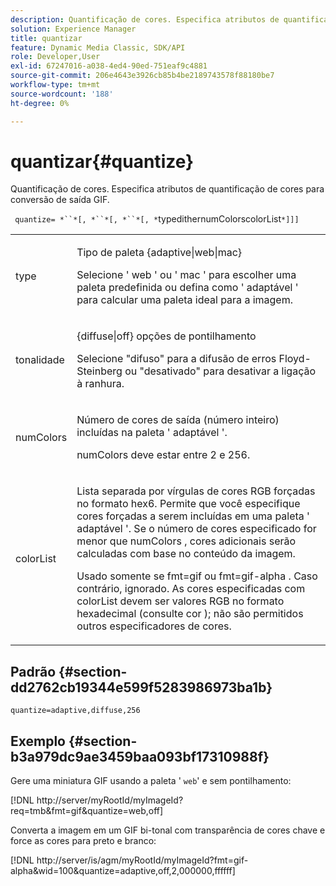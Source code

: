 ```yaml
---
description: Quantificação de cores. Especifica atributos de quantificação de cores para conversão de saída GIF.
solution: Experience Manager
title: quantizar
feature: Dynamic Media Classic, SDK/API
role: Developer,User
exl-id: 67247016-a038-4ed4-90ed-751eaf9c4881
source-git-commit: 206e4643e3926cb85b4be2189743578f88180be7
workflow-type: tm+mt
source-wordcount: '188'
ht-degree: 0%

---
```


# quantizar{#quantize}

Quantificação de cores. Especifica atributos de quantificação de cores para conversão de saída GIF.

` quantize= *``*[, *``*[, *``*[, *`typedithernumColorscolorList`*]]]`

<table id="simpletable_6BF155FCB8224E7EBFC8D8375AD26A71"> 
 <tr class="strow"> 
  <td class="stentry"> <p> <span class="codeph"> <span class="varname"> type  </span> </span> </p> </td> 
  <td class="stentry"> <p> <span class="codeph"> Tipo de  </span> paleta {adaptive|web|mac} </p> <p>Selecione ' <span class="codeph"> web </span>' ou ' <span class="codeph"> mac </span>' para escolher uma paleta predefinida ou defina como ' <span class="codeph"> adaptável </span>' para calcular uma paleta ideal para a imagem. </p> </td> 
 </tr> 
 <tr class="strow"> 
  <td class="stentry"> <p> <span class="codeph"> <span class="varname"> tonalidade  </span> </span> </p> </td> 
  <td class="stentry"> <p> <span class="codeph"> {diffuse|off} opções  </span> de pontilhamento </p> <p>Selecione "difuso" para a difusão de erros Floyd-Steinberg ou "desativado" para desativar a ligação à ranhura. </p> </td> 
 </tr> 
 <tr class="strow"> 
  <td class="stentry"> <p> <span class="codeph"> <span class="varname"> numColors  </span> </span> </p> </td> 
  <td class="stentry"> <p>Número de cores de saída (número inteiro) incluídas na paleta ' <span class="codeph"> adaptável </span>'. </p> <p> <span class="codeph"> <span class="varname"> numColors  </span> </span> deve estar entre 2 e 256. </p> </td> 
 </tr> 
 <tr class="strow"> 
  <td class="stentry"> <p> <span class="codeph"> <span class="varname"> colorList  </span> </span> </p> </td> 
  <td class="stentry"> <p>Lista separada por vírgulas de cores RGB forçadas no formato hex6. Permite que você especifique cores forçadas a serem incluídas em uma paleta ' <span class="codeph"> adaptável </span>'. Se o número de cores especificado for menor que <span class="codeph"> numColors </span>, cores adicionais serão calculadas com base no conteúdo da imagem. </p> <p>Usado somente se <span class="codeph"> fmt=gif </span> ou <span class="codeph"> fmt=gif-alpha </span>. Caso contrário, ignorado. As cores especificadas com <span class="codeph"> <span class="varname"> colorList </span> </span> devem ser valores RGB no formato hexadecimal (consulte <span class="codeph"> cor </span>); não são permitidos outros especificadores de cores. </p> </td> 
 </tr> 
</table>

## Padrão {#section-dd2762cb19344e599f5283986973ba1b}

`quantize=adaptive,diffuse,256`

## Exemplo {#section-b3a979dc9ae3459baa093bf17310988f}

Gere uma miniatura GIF usando a paleta &#39; `web`&#39; e sem pontilhamento:

[!DNL http://server/myRootId/myImageId?req=tmb&fmt=gif&quantize=web,off]

Converta a imagem em um GIF bi-tonal com transparência de cores chave e force as cores para preto e branco:

[!DNL http://server/is/agm/myRootId/myImageId?fmt=gif-alpha&wid=100&quantize=adaptive,off,2,000000,ffffff]
